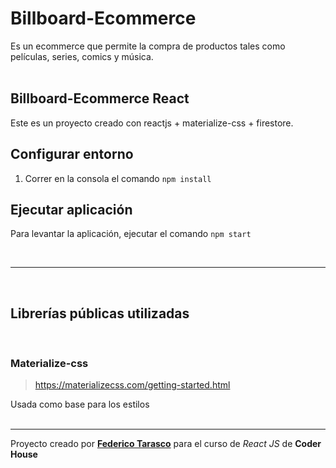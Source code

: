# Billboard-Ecommerce
Es un ecommerce que permite la compra de productos tales como películas, series, comics y música.
<br/><br/>  
  

## Billboard-Ecommerce React
Este es un proyecto creado con reactjs + materialize-css + firestore.
<br/>

## Configurar entorno

1. Correr en la consola el comando `npm install`

## Ejecutar aplicación
Para levantar la aplicación, ejecutar el comando `npm start`

<br/>

---

<br/>

## Librerías públicas utilizadas

<br/>

### Materialize-css
  >  https://materializecss.com/getting-started.html

Usada como base para los estilos
<br/><br/>

---

Proyecto creado por [**Federico Tarasco**](mailto:federico.tarasco@gmail.com) para el curso de *React JS* de **Coder House**